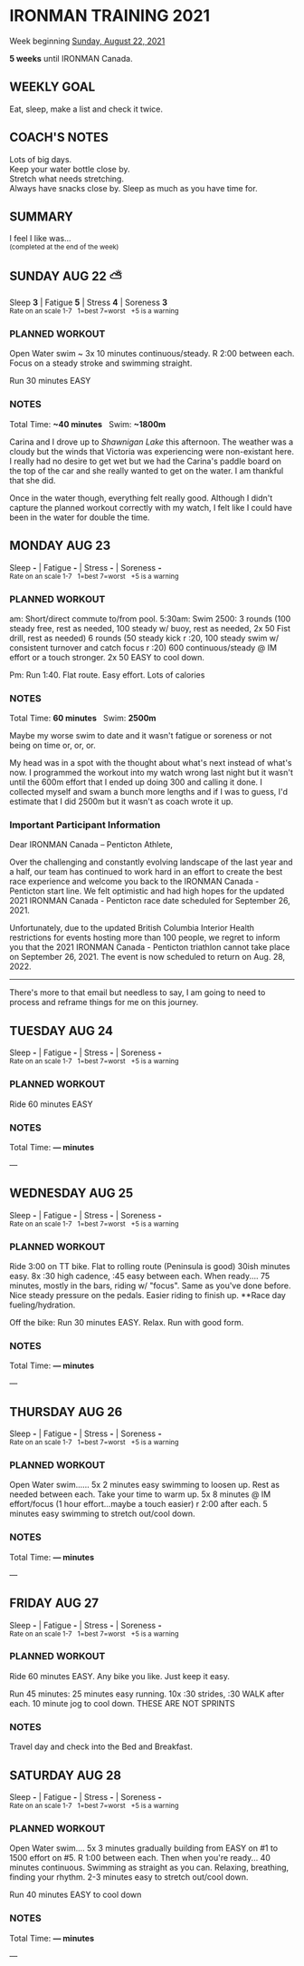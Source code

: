 # IRONMAN TRAINING 2021
Week beginning [Sunday, August 22, 2021](javascript:flick('sun');)

**5 weeks** until IRONMAN Canada.

## WEEKLY GOAL
Eat, sleep, make a list and check it twice.

## COACH'S NOTES
Lots of big days.   
Keep your water bottle close by.    
Stretch what needs stretching.    
Always have snacks close by. Sleep as much as you have time for.

## SUMMARY
I feel I like was...  
<sup>(completed at the end of the week)</sup>
<!-- GOOD TO GO! -->

<!---->
## SUNDAY AUG 22 ⛅️
Sleep **3** | Fatigue **5** | Stress **4** | Soreness **3**  
<sup>Rate on an scale 1-7 &nbsp; 1=best 7=worst &nbsp; +5 is a warning</sup>

### PLANNED WORKOUT
Open Water swim ~ 3x 10 minutes continuous/steady. R 2:00 between each. Focus on a steady stroke and swimming straight. 

Run 30 minutes EASY

### NOTES
Total Time: **~40 minutes** &nbsp; Swim: **~1800m**

Carina and I drove up to _Shawnigan Lake_ this afternoon.  The weather was a cloudy but the winds that Victoria was experiencing were non-existant here.  I really had no desire to get wet but we had the Carina's paddle board on the top of the car and she really wanted to get on the water.  I am thankful that she did.

Once in the water though, everything felt really good.  Although I didn't capture the planned workout correctly with my watch, I felt like I could have been in the water for double the time.   
<!---->
## MONDAY AUG 23
Sleep **-** | Fatigue **-** | Stress **-** | Soreness **-**  
<sup>Rate on an scale 1-7 &nbsp; 1=best 7=worst &nbsp; +5 is a warning</sup>

### PLANNED WORKOUT
am: Short/direct commute to/from pool. 
5:30am: Swim 2500: 
3 rounds (100 steady free, rest as needed, 100 steady w/ buoy, rest as needed, 2x 50 Fist drill, rest as needed) 
6 rounds (50 steady kick r :20, 100 steady swim w/ consistent turnover and catch focus r :20)
600 continuous/steady @ IM effort or a touch stronger. 
2x 50 EASY to cool down.

Pm: Run 1:40. Flat route. Easy effort. Lots of calories

### NOTES
Total Time: **60 minutes** &nbsp; Swim: **2500m**

Maybe my worse swim to date and it wasn't fatigue or soreness or not being on time or, or, or.

My head was in a spot with the thought about what's next instead of what's now.  I programmed the workout into my watch wrong last night but it wasn't until the 600m effort that I ended up doing 300 and calling it done.  I collected myself and swam a bunch more lengths and if I was to guess, I'd estimate that I did 2500m but it wasn't as coach wrote it up.

<!---->
### Important Participant Information
Dear IRONMAN Canada – Penticton Athlete, 

Over the challenging and constantly evolving landscape of the last year and a half, our team has continued to work hard in an effort to create the best race experience and welcome you back to the IRONMAN Canada - Penticton start line. We felt optimistic and had high hopes for the updated 2021 IRONMAN Canada - Penticton race date scheduled for September 26, 2021. 

Unfortunately, due to the updated British Columbia Interior Health restrictions for events hosting more than 100 people, we regret to inform you that the 2021 IRONMAN Canada - Penticton triathlon cannot take place on September 26, 2021. The event is now scheduled to return on Aug. 28, 2022. 

---
There's more to that email but needless to say, I am going to need to process and reframe things for me on this journey.

<!---->
## TUESDAY AUG 24
Sleep **-** | Fatigue **-** | Stress **-** | Soreness **-**  
<sup>Rate on an scale 1-7 &nbsp; 1=best 7=worst &nbsp; +5 is a warning</sup>

### PLANNED WORKOUT
Ride 60 minutes EASY

### NOTES
Total Time: **&mdash; minutes**

&mdash; 


<!---->
## WEDNESDAY AUG 25
Sleep **-** | Fatigue **-** | Stress **-** | Soreness **-**  
<sup>Rate on an scale 1-7 &nbsp; 1=best 7=worst &nbsp; +5 is a warning</sup>

### PLANNED WORKOUT
Ride 3:00 on TT bike. Flat to rolling route (Peninsula is good) 
30ish minutes easy. 8x :30 high cadence, :45 easy between each. When ready....
75 minutes, mostly in the bars, riding w/ "focus". Same as you've done before. Nice steady pressure on the pedals. 
Easier riding to finish up. 
**Race day fueling/hydration.

Off the bike: Run 30 minutes EASY. Relax. Run with good form.

### NOTES
Total Time: **&mdash; minutes**

&mdash; 

<!---->
## THURSDAY AUG 26
Sleep **-** | Fatigue **-** | Stress **-** | Soreness **-**  
<sup>Rate on an scale 1-7 &nbsp; 1=best 7=worst &nbsp; +5 is a warning</sup>

### PLANNED WORKOUT
Open Water swim......
5x 2 minutes easy swimming to loosen up. Rest as needed between each. Take your time to warm up. 
5x 8 minutes @ IM effort/focus (1 hour effort...maybe a touch easier) r 2:00 after each. 
5 minutes easy swimming to stretch out/cool down.

### NOTES
Total Time: **&mdash; minutes**

&mdash; 


<!---->
## FRIDAY AUG 27
Sleep **-** | Fatigue **-** | Stress **-** | Soreness **-**  
<sup>Rate on an scale 1-7 &nbsp; 1=best 7=worst &nbsp; +5 is a warning</sup>

### PLANNED WORKOUT
Ride 60 minutes EASY. Any bike you like. Just keep it easy.

Run 45 minutes: 25 minutes easy running. 10x :30 strides, :30 WALK after each. 10 minute jog to cool down.
THESE ARE NOT SPRINTS​

### NOTES
Travel day and check into the Bed and Breakfast.


<!---->
## SATURDAY AUG 28
Sleep **-** | Fatigue **-** | Stress **-** | Soreness **-**  
<sup>Rate on an scale 1-7 &nbsp; 1=best 7=worst &nbsp; +5 is a warning</sup>

### PLANNED WORKOUT
Open Water swim....
5x 3 minutes gradually building from EASY on #1 to 1500 effort on #5. R 1:00 between each. Then when you're ready...
40 minutes continuous. Swimming as straight as you can. Relaxing, breathing, finding your rhythm. 
2-3 minutes easy to stretch out/cool down.

Run 40 minutes EASY to cool down

### NOTES
Total Time: **&mdash; minutes**

&mdash; 


<!---->

